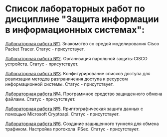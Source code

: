 # Список лабораторных работ по дисциплине "Защита информации в информационных системах":

[Лабораторная работа №1](https://github.com/oooNAKooo/BSUIR/tree/main/7%20sem/ZIvIS/LR/lab_1). Знакомство со средой моделирования Cisco Packet Tracer. Статус - присутствует.

[Лабораторная работа №2](https://github.com/oooNAKooo/BSUIR/tree/main/7%20sem/ZIvIS/LR/lab_2). Организация парольной защиты CISCO устройств. Статус - присутствует.

[Лабораторная работа №3](https://github.com/oooNAKooo/BSUIR/tree/main/7%20sem/ZIvIS/LR/lab_3). Конфигурирование списков доступа для реализации методов разграничения доступа к ресурсом информационной системы. Статус - присутствует.

[Лабораторная работа №4](https://github.com/oooNAKooo/BSUIR/tree/main/7%20sem/ZIvIS/LR/lab_4). Программное средство защищенного обмена файлами. Статус - присутствует.

[Лабораторная работа №5](https://github.com/oooNAKooo/BSUIR/tree/main/7%20sem/ZIvIS/LR/lab_5). Rриптографическая защита данных с помощью Microsoft Сryptoapi. Статус - присутствует.

[Лабораторная работа №6](https://github.com/oooNAKooo/BSUIR/tree/main/7%20sem/ZIvIS/LR/lab_6). Создание защищенного туннеля для обмена трафиком. Настройка протокола IPSec. Статус - присутствует.
